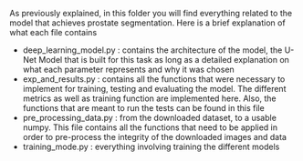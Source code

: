 As previously explained, in this folder you will find everything related to the model that achieves prostate segmentation. Here is a 
brief explanation of what each file contains

- deep_learning_model.py : contains the architecture of the model, the U-Net Model that is built for this task as long as a detailed explanation on what each parameter represents and why it was chosen
- exp_and_results.py : contains all the functions that were necessary to implement for training, testing and evaluating the model. The different metrics as well as training function are implemented here. Also, the functions that are meant to run the tests can be found in this file
- pre_processing_data.py : from the downloaded dataset, to a usable numpy. This file contains all the functions that need to be applied in order to pre-process the integrity of the downloaded images and data
- training_mode.py : everything involving training the different models
